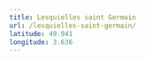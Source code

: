 ```yaml
---
title: Lesquielles saint Germain
url: /lesquielles-saint-germain/
latitude: 49.941
longitude: 3.636
---
```

